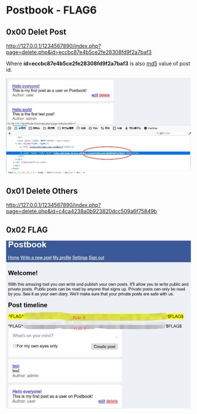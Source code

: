 # Postbook - FLAG6

## 0x00 Delet Post

http://127.0.0.1/1234567890/index.php?page=delete.php&id=eccbc87e4b5ce2fe28308fd9f2a7baf3

Where **id=eccbc87e4b5ce2fe28308fd9f2a7baf3** is also [md5][1] value of post id.

![](./imgs/delete.jpg)

## 0x01 Delete Others

http://127.0.0.1/1234567890/index.php?page=delete.php&id=c4ca4238a0b923820dcc509a6f75849b

## 0x02 FLAG

![](./imgs/flag.jpg)

[1]: https://www.cmd5.com/


